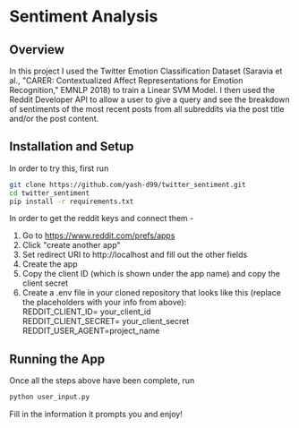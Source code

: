 # Sentiment Analysis

## Overview
In this project I used the Twitter Emotion Classification Dataset
(Saravia et al., "CARER: Contextualized Affect Representations for Emotion Recognition," EMNLP 2018)
to train a Linear SVM Model. I then used the Reddit Developer API to allow a user to give a query
and see the breakdown of sentiments of the most recent posts from all subreddits via the post title and/or
the post content.

## Installation and Setup
In order to try this, first run
```bash
git clone https://github.com/yash-d99/twitter_sentiment.git
cd twitter_sentiment
pip install -r requirements.txt
```
In order to get the reddit keys and connect them -
1) Go to https://www.reddit.com/prefs/apps
2) Click "create another app"
3) Set redirect URI to http://localhost and fill out the other fields
4) Create the app
5) Copy the client ID (which is shown under the app name) and copy the client secret
6) Create a .env file in your cloned repository that looks like this (replace the placeholders with your info from above):
<br> REDDIT_CLIENT_ID= your_client_id 
<br> REDDIT_CLIENT_SECRET= your_client_secret 
<br> REDDIT_USER_AGENT=project_name

## Running the App
Once all the steps above have been complete, run 
```bash
python user_input.py
```
Fill in the information it prompts you and enjoy!



